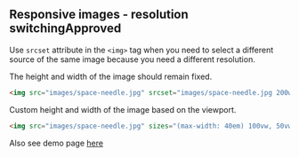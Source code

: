 <h2>Responsive images - resolution switching<span class="status approved">Approved</span></h2>

Use `srcset` attribute in the `<img>` tag when you need to select a different source of the same image because you need a different resolution.

The height and width of the image should remain fixed.
```html
<img src="images/space-needle.jpg" srcset="images/space-needle.jpg 200w, images/space-needle-2x.jpg 400w, images/space-needle-hd.jpg 600w"> 
``` 

Сustom height and width of the image based on the viewport.
````html
<img src="images/space-needle.jpg" sizes="(max-width: 40em) 100vw, 50vw" srcset="images/space-needle.jpg 200w, images/space-needle-2x.jpg 400w, images/space-needle-hd.jpg 600w">
````

Also see demo page [here](https://scottjehl.github.io/picturefill/examples/demo-01.html)
